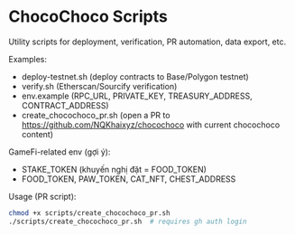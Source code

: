 # ChocoChoco Scripts

Utility scripts for deployment, verification, PR automation, data export, etc.

Examples:
- deploy-testnet.sh (deploy contracts to Base/Polygon testnet)
- verify.sh (Etherscan/Sourcify verification)
- env.example (RPC_URL, PRIVATE_KEY, TREASURY_ADDRESS, CONTRACT_ADDRESS)
- create_chocochoco_pr.sh (open a PR to https://github.com/NQKhaixyz/chocochoco with current chocochoco content)

GameFi-related env (gợi ý):
- STAKE_TOKEN (khuyến nghị đặt = FOOD_TOKEN)
- FOOD_TOKEN, PAW_TOKEN, CAT_NFT, CHEST_ADDRESS

Usage (PR script):

```bash
chmod +x scripts/create_chocochoco_pr.sh
./scripts/create_chocochoco_pr.sh  # requires gh auth login
```
